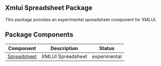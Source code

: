 ## Xmlui Spreadsheet Package

This package provides an experimental spreadsheet component for XMLUI.

## Package Components

| Component | Description | Status |
| :---: | --- | :---: |
| [Spreadsheet](./xmlui-spreadsheet/Spreadsheet.md) | XMLUI Spreadsheet | experimental |
